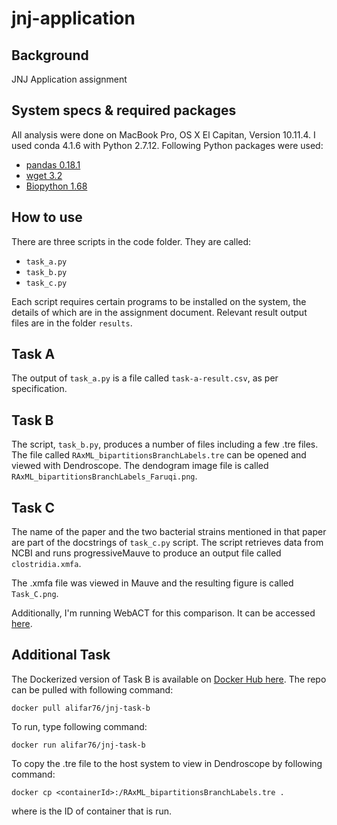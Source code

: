 # jnj-application

Background
------

JNJ Application assignment

System specs & required packages
------

All analysis were done on MacBook Pro, OS X El Capitan, Version 10.11.4. I used conda 4.1.6 with Python 2.7.12. Following Python packages were used:

- [pandas 0.18.1](http://pandas.pydata.org/)
- [wget 3.2](https://pypi.python.org/pypi/wget)
- [Biopython 1.68](http://biopython.org/)

How to use
------

There are three scripts in the code folder. They are called:

- ```task_a.py```
- ```task_b.py```
- ```task_c.py```

Each script requires certain programs to be installed on the system, the details of which are in the assignment document. Relevant result output files are in the folder ```results```.


Task A
------

The output of ```task_a.py``` is a file called ```task-a-result.csv```, as per specification.


Task B
------

The script, ```task_b.py```, produces a number of files including a few .tre files. The file called ```RAxML_bipartitionsBranchLabels.tre``` can be opened and viewed with Dendroscope. The dendogram image file is called ```RAxML_bipartitionsBranchLabels_Faruqi.png```. 

Task C
------

The name of the paper and the two bacterial strains mentioned in that paper are part of the docstrings of ```task_c.py``` script. The script retrieves data from NCBI and runs progressiveMauve to produce an output file called ```clostridia.xmfa```.

The .xmfa file was viewed in Mauve and the resulting figure is called ```Task_C.png```.

Additionally, I'm running WebACT for this comparison. It can be accessed [here](http://www.webact.org/WebACT/generate?CGISESSID=8666a6010a5b4bd92ae2de7a323ecc91&rm=mode3).

Additional Task
------

The Dockerized version of Task B is available on [Docker Hub here](https://hub.docker.com/r/alifar76/jnj-task-b/). The repo can be pulled with following command:

```docker pull alifar76/jnj-task-b```

To run, type following command:

```docker run alifar76/jnj-task-b```

To copy the .tre file to the host system to view in Dendroscope by following command:

```docker cp <containerId>:/RAxML_bipartitionsBranchLabels.tre .```

where <containerId> is the ID of container that is run.
